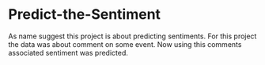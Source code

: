 # Predict-the-Sentiment

As name suggest this project is about predicting sentiments.
For this project the data was about comment on some event.
Now using this comments associated sentiment was predicted.
